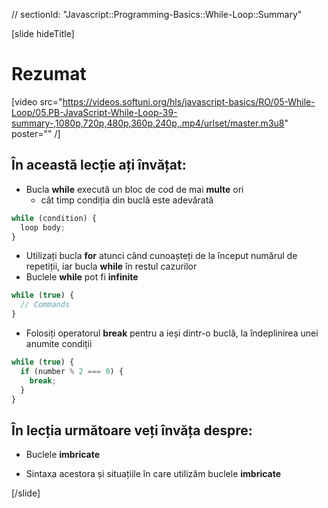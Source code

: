 // sectionId: "Javascript::Programming-Basics::While-Loop::Summary"

[slide hideTitle]
# Rezumat

[video src="https://videos.softuni.org/hls/javascript-basics/RO/05-While-Loop/05.PB-JavaScript-While-Loop-39-summary-,1080p,720p,480p,360p,240p,.mp4/urlset/master.m3u8" poster="" /]


## În această lecție ați învățat:
- Bucla **while** execută un bloc de cod de mai **multe** ori
   - cât timp condiția din buclă este adevărată
```js
while (condition) {
  loop body;
}
```
- Utilizați bucla **for** atunci când cunoașteți de la început numărul de repetiții, iar bucla **while** în restul cazurilor
- Buclele **while** pot fi **infinite**
```js
while (true) {
  // Commands
}
```
     
   - Folosiți operatorul **break** pentru a ieși dintr-o buclă, la îndeplinirea unei anumite condiții

```js
while (true) {
  if (number % 2 === 0) {
    break;
  }
}
```

## În lecția următoare veți învăța despre:

- Buclele **imbricate**

- Sintaxa acestora și situațiile în care utilizăm buclele **imbricate**

[/slide]
